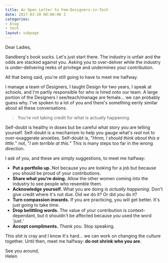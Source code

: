 ```yaml
---
title: An Open Letter to Fem-Designers-in-Tech
date: 2017-03-20 00:00:00 Z
categories:
- blog
- tech
layout: subpage
---
```


Dear Ladies,

Sandberg's book sucks. Let's just start there. The industry is unfair and the odds are stacked against you. Asking you to over-deliver while the industry is under-delivering reeks of privilege and undermines your contribution. 

All that being said, you're still going to have to meet me halfway.

I manage a team of Designers, I taught Design for two years, I speak at schools, and I'm partly responsible for who is hired onto our team. A large portion of the Designers I see/teach/manage are female... we can probably guess why. I've spoken to a lot of you and there's something eerily similar about all these conversations.

<blockquote class="large">
    <p>You're not taking credit for what is actually happening.</p>
</blockquote>

Self-doubt is healthy in doses but be careful what story you are telling yourself. Self-doubt is a mechanism to help you gauge what's _real_ not to over-exaggerate anxieties. Self-doubt is, "_Hmm, I should think about this a little._" not, "_I am terrible at this._" This is many steps too far in the wrong direction.

I ask of you, and these are simply suggestions, to meet me halfway:

- **Put a portfolio up.** Not because you are looking for a job but because you should be proud of your contributions.
- **Share what you're doing.** Allow the other women coming into the industry to see people who resemble them. 
- **Acknowledge yourself.** What you are doing is _actually happening_. Don't give credit where it's not due. Did _we_ do it? Or did _you_ do it?
- **Turn compassion inwards.** If you are practicing, you will get better. It's just going to take time.
- **Drop belittling words.** The value of your contribution is context-dependant, but it shouldn't be affected because _you_ used the word '_just._'
- **Accept compliments.** _Thank you._ Stop speaking.

This shit is cray and I know it's hard... we can work on changing the culture together. Until then, meet me halfway: **do not shrink who you are**.

See you around,  
Helen
